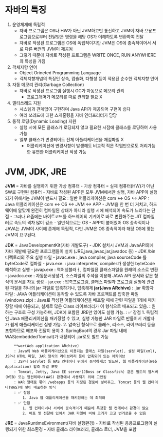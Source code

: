 # 자바의 특징

1. 운영체제에 독립적
    - 자바 프로그램은 OS나 HW가 아닌 JVM하고만 통신하고 JVM이 자바 으용프로그램으로부터 전달받은 명령을 해당 OS가 이해하도록 변환하여 전달
    -  자바로 작성된 프로그램은 OS에 독립적이지만 JVM은 OS에 종속적이어서 서로 다른 버전의 JVM이 제공됨
    -  그렇기 때문에 자바로 작성된 프로그램은 WRITE ONCE, RUN ANYWHERE의 특성을 가짐
2. 객체지향 언어
    - Object Orineted Programming Language
    - 객체지향개념의 특징인 상속, 캡슐화, 다형성 등이 적용된 순수한 객체지향 언어
3. 자동 메모리 관리(Garbage Collection)
    - 자바로 작성된 프로그램 실행시 GC가 자동으로 메모리 관리
        - 프로그래머가 메모리를 따로 관리할 필요 X
4. 멀티쓰레드 지원
    - 시스템과 관계없이 구현하며 Java API가 제공되어 구현이 쉽다
    - 여러 쓰레드에 대한 스케줄링을 자바 인터프리터가 담당
5. 동적 로딩(Dynamic Loading) 지원
    - 실행 시에 모든 클래스가 로딩되지 않고 필요한 시점에 클래스를 로딩하여 사용 가능
    - 일부 클래스가 변경되어도 전체 어플리케이션을 재컴파일 X
        - 어플리케이션에 변경사항이 발생해도 비교적 적은 작업만으로도 처리가능한 유연한 어플리케이션 작성 가능


# JVM, JDK, JRE

**JVM** = 자바를 실행하기 위한 가상 컴퓨터
    - 가상 컴퓨터 = 실제 컴퓨터(HW)가 아닌 SW로 구현된 컴퓨터
    - 자바로 작성된 APP은 모두 JVM에서만 실행, 자바 APP이 실행되기 위해서는 JVM이 반드시 필요
        : 일반 어플리케이션은  com <-> OS <-> APP
        : Java 어플리케이션은 com <-> OS <-> JVM <-> APP
            - JVM을 한 번 더 거치고, 하드웨어에 알맞게 완전히 컴파일된 상태가 아니라 실행 시에 해석되어 속도가 느리다는 단점
            - 그러나 요즘에는 바이트코드를 하드웨어의 기계어로 바로 변환해주는 JIT 컴파일러로 속도의 격차 많이 감소
            - 일반적으로는 OS - APP이 붙어있어 OS 종속적이나 JAVA는 JVM이 사이에 존재해 독립적,
              다만 JVM은 OS 종속적이라 해당 OS에 맞는 JVM이 요구된다.

**JDK** = JavaDevelopmentKit(자바 개발도구)
    - JDK 설치시 JVM과 JavaAPI외에 자바 개발에 필요한 프로그램들이 설치 (JRE,java,javac,jar,javadoc 등)
    - JDK /bin 디렉토리의 주요 실행 파일
        - javac.exe : java compiler, java sourceCode 를 byteCode로 컴파일
        - java.exe. : java interpreter, compiler가 생성한 byteCode 해석하고 실행
        - javap.exe : 역어셈블러ㅓ, 컴파일된 클래스파일을 원래의 소스로 변환
    - javadoc.exe : 자동문서생성기, 소스파일의 주석을 이용해 JAVA API 문서와 같은 형식의 문서를 자동 생성
    - jar.exe     : 압축프로그램, 클래스 파일과 프로그램 실행에 관련된 파일을 하나의 jar 파일로 압축하거나, 압축해제
        **jar(Java ARchive)**
        : .jar 확장자 파일
        : JAVA 어플리케이션이 동작할 수 있도록 자바 프로젝트를 압축한 파일(windows.zip)
        : Java로 작성한 어플리케이션을 배포할 때에 관련 파일을 1개에 패키징할 때에 이용되고, 실제로 많은 Class 라이브러리가 이 형식으로 배포되고 있음.
        : 원하는 구조로 구성 가능하며, JDK에 포함된 JRE만 있어도 실행 가능.
        : ✅ 장점
            1. 독립적인 Java 애플리케이션을 패키징할 수 있고, 실행 가능한 JAR 파일로 만들어서 개발자가 쉽게 애플리케이션 실행 가능.
            2. 압축된 형식으로 클래스, 리소스, 라이브러리 등을 포함하므로 배포와 전달이 용이
            3. SpringBoot의 경우 Jar 파일 내에 WAS(embeddedTomcat)가 내장되어 .jar로도 빌드 가능 

        **war(Web application ARchive)
        : Java의 Web 어플리케이션으로 이용되는 클래스 파일(servlet), 설정 파일(xml), JSP나 HTML 파일, JAR 형식의 라이브러리 등이 압축되어 있는 아카이브
        : JSP나 Servlet 등 WAS 컨테이너 위에서 동작하게끔 빌드된, 웹 어플리케이션(Web Application) 압축 파일 포맷
        : Tomcat, Jetty, Java EE server(JBoss or Glassfish) 같은 별도의 웹서버(WEB) 또는 웹컨테이너(WAS) 환경에서 사용되기 위해 고안됨
        : WAR 형태로 묶어 /webapps 등의 지정된 경로에 넣어주고, Tomcat 등의 웹 컨테이너(WAS)에 넣어 배포하는 방식
        : ✅ 장점
            1. Java 웹 애플리케이션을 패키징하는 데 최적화
        : ✅ 단점
            1. 웹 컨테이너나 서버에 종속적이기 때문에 특정한 웹 컨테이너 환경이 필요
            2. 배포 및 전달에 있어서 JAR 파일에 비해 크기가 크고 번거로울 수 있음


**JRE** = JavaRuntimeEvironment(자바 실행환경)
    - 자바로 작성된 응용프로그램이 실행되기 위한 최소환경
    - 자바 클래스 라이브러리, 클래스 로더, JVM을 포함